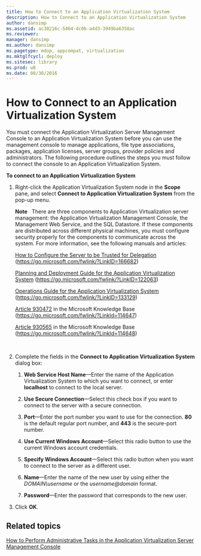 ```yaml
---
title: How to Connect to an Application Virtualization System
description: How to Connect to an Application Virtualization System
author: dansimp
ms.assetid: ac38216c-5464-4c0b-a4d3-3949ba6358ac
ms.reviewer: 
manager: dansimp
ms.author: dansimp
ms.pagetype: mdop, appcompat, virtualization
ms.mktglfcycl: deploy
ms.sitesec: library
ms.prod: w8
ms.date: 08/30/2016
---
```



# How to Connect to an Application Virtualization System


You must connect the Application Virtualization Server Management Console to an Application Virtualization System before you can use the management console to manage applications, file type associations, packages, application licenses, server groups, provider policies and administrators. The following procedure outlines the steps you must follow to connect the console to an Application Virtualization System.

**To connect to an Application Virtualization System**

1.  Right-click the Application Virtualization System node in the **Scope** pane, and select **Connect to Application Virtualization System** from the pop-up menu.

    **Note**  
    There are three components to Application Virtualization server management: the Application Virtualization Management Console, the Management Web Service, and the SQL Datastore. If these components are distributed across different physical machines, you must configure security properly for the components to communicate across the system. For more information, see the following manuals and articles:

    [How to Configure the Server to be Trusted for Delegation](https://go.microsoft.com/fwlink/?LinkID=166682) (https://go.microsoft.com/fwlink/?LinkID=166682)

    [Planning and Deployment Guide for the Application Virtualization System](https://go.microsoft.com/fwlink/?LinkID=122063) (https://go.microsoft.com/fwlink/?LinkID=122063)

    [Operations Guide for the Application Virtualization System](https://go.microsoft.com/fwlink/?LinkID=133129) (https://go.microsoft.com/fwlink/?LinkID=133129)

    [Article 930472](https://go.microsoft.com/fwlink/?LinkId=114647) in the Microsoft Knowledge Base (https://go.microsoft.com/fwlink/?LinkId=114647)

    [Article 930565](https://go.microsoft.com/fwlink/?LinkId=114648) in the Microsoft Knowledge Base (https://go.microsoft.com/fwlink/?LinkId=114648)

     

2.  Complete the fields in the **Connect to Application Virtualization System** dialog box:

    1.  **Web Service Host Name**—Enter the name of the Application Virtualization System to which you want to connect, or enter **localhost** to connect to the local server.

    2.  **Use Secure Connection**—Select this check box if you want to connect to the server with a secure connection.

    3.  **Port**—Enter the port number you want to use for the connection. **80** is the default regular port number, and **443** is the secure-port number.

    4.  **Use Current Windows Account**—Select this radio button to use the current Windows account credentials.

    5.  **Specify Windows Account**—Select this radio button when you want to connect to the server as a different user.

    6.  **Name**—Enter the name of the new user by using either the *DOMAIN\\username* or the *username@domain* format.

    7.  **Password**—Enter the password that corresponds to the new user.

3.  Click **OK**.

## Related topics


[How to Perform Administrative Tasks in the Application Virtualization Server Management Console](how-to-perform-administrative-tasks-in-the-application-virtualization-server-management-console.md)

 

 





